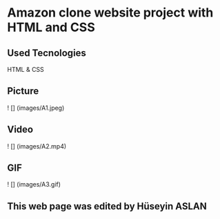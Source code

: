 

# Amazon clone website project with HTML and CSS #

## Used Tecnologies ##

HTML & CSS

##  Picture  ##


! [] (images/A1.jpeg)


##  Video  ##


! [] (images/A2.mp4)


##  GIF  ##


! [] (images/A3.gif)


## This web page was edited by Hüseyin ASLAN ##